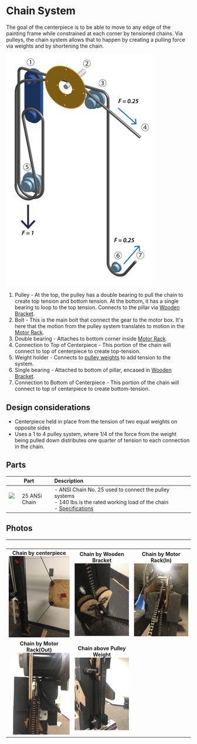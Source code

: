 # Chain System

The goal of the centerpiece is to be able to move to any edge of the painting frame while constrained at each corner by tensioned chains. Via pulleys, the chain system allows that to happen by creating a pulling force via weights and by shortening the chain.

<img src="https://github.com/UniKlo/PaintBot/blob/master/Mechanics/ChainSystem/chain-system-02-01.png" width="400">

1. Pulley - At the top, the pulley has a double bearing to pull the chain to create top tension and bottom tension. At the bottom, it has a single bearing to loop to the top tension. Connects to the pillar via [Wooden Bracket](https://github.com/UniKlo/PaintBot/blob/master/Mechanics/Wooden%20Bracket).
2. Bolt - This is the main bolt that connect the gear to the motor box. It's here that the motion from the pulley system translates to motion in the [Motor Rack](https://github.com/UniKlo/PaintBot/tree/master/Mechanics/MotorRack).
3. Double bearing - Attaches to bottom corner inside [Motor Rack](https://github.com/UniKlo/PaintBot/tree/master/Mechanics/MotorRack).
4. Connection to Top of Centerpiece - This portion of the chain will connect to top of centerpiece to create top-tension.
5. Weight holder - Connects to [pulley weights](https://github.com/UniKlo/PaintBot/tree/master/Mechanics/PulleyWeights) to add tension to the system.
6. Single bearing - Attached to bottom of pillar, encased in [Wooden Bracket](https://github.com/UniKlo/PaintBot/blob/master/Mechanics/Wooden%20Bracket).
7. Connection to Bottom of Centerpiece - This portion of the chain will connect to top of centerpiece to create bottom-tension.

## Design considerations

- Centerpiece held in place from the tension of two equal weights on opposite sides
- Uses a 1 to 4 pulley system, where 1/4 of the force from the weight being pulled down distributes one quarter of tension to each connection in the chain.

## Parts
| Part | Description |
| :--: | :-- |
<img width="200" alt="25 ANSi Chain" src="https://user-images.githubusercontent.com/49771001/69489463-d26e1100-0e2c-11ea-9208-3ee7e888c19d.png"> | - ANSI Chain No. 25 used to connect the pulley systems <br/> - 140 lbs is the rated working load of the chain <br/> - [Specifications](https://www.renoldjeffrey.com/media/2395574/ansi-standard-roller-chain-renold-jeffrey.pdf)


## Photos
| &nbsp; | &nbsp; | &nbsp; |
|:-:|:-:|:-:|
**Chain by centerpiece** <br/> <img src="https://github.com/UniKlo/PaintBot/blob/master/Mechanics/ChainSystem/Image%20from%20iOS.jpg" width="400"> | **Chain by Wooden Bracket** <br/> <img src="https://github.com/UniKlo/PaintBot/blob/master/Mechanics/ChainSystem/Image%20from%20iOS%20(2).jpg" width="400"> | **Chain by Motor Rack(In)** <br/> <img src="https://github.com/UniKlo/PaintBot/blob/master/Mechanics/ChainSystem/Image%20from%20iOS%20(3).jpg" width="400">
**Chain by Motor Rack(Out)** <br/> <img src="https://github.com/UniKlo/PaintBot/blob/master/Mechanics/ChainSystem/Image%20from%20iOS%20(5).jpg" width="400"> | **Chain above Pulley Weight** <br/> <img src="https://github.com/UniKlo/PaintBot/blob/master/Mechanics/ChainSystem/Image%20from%20iOS%20(4).jpg" width="400">
